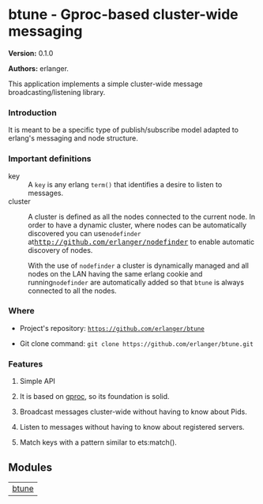 

# btune - Gproc-based cluster-wide messaging #

__Version:__ 0.1.0

__Authors:__ erlanger.

This application implements a simple cluster-wide message broadcasting/listening
library.


### <a name="Introduction">Introduction</a> ###


It is meant to be a specific type of publish/subscribe model adapted to erlang's
messaging and node structure. 


### <a name="Important_definitions">Important definitions</a> ###



<dt>key</dt>



<dd> A <code>key</code> is any erlang <code>term()</code> that identifies a desire to listen to
        messages.</dd>



<dt>cluster</dt>



<dd><p> A cluster is defined as all the nodes connected to the current node.
        In order to have a dynamic cluster, where nodes can be automatically
        discovered you can use<code>nodefinder</code> at<a href="http://github.com/erlanger/nodefinder" target="_top"><tt>http://github.com/erlanger/nodefinder</tt></a> to enable automatic discovery of
nodes. </p>With the use of <code>nodefinder</code> a cluster is dynamically managed
        and all nodes on the LAN having the same erlang cookie and running<code>nodefinder</code> are automatically added so that <code>btune</code> is always 
        connected to all the nodes.</dd>




### <a name="Where">Where</a> ###

* Project's repository: [`https://github.com/erlanger/btune`](https://github.com/erlanger/btune)

* Git clone command: `git clone https://github.com/erlanger/btune.git`



### <a name="Features">Features</a> ###

1. Simple API

1. It is based on [gproc](https://github.com/uwiger/gproc), so its foundation is solid.

1. Broadcast messages cluster-wide without having to know about Pids.

1. Listen to messages without having to know about registered servers.

1. Match keys with a pattern similar to ets:match().



## Modules ##


<table width="100%" border="0" summary="list of modules">
<tr><td><a href="http://github.com/erlanger/btune/blob/master/doc/btune.md" class="module">btune</a></td></tr></table>

